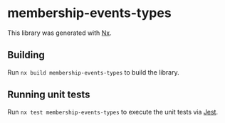 # membership-events-types

This library was generated with [Nx](https://nx.dev).

## Building

Run `nx build membership-events-types` to build the library.

## Running unit tests

Run `nx test membership-events-types` to execute the unit tests via [Jest](https://jestjs.io).
